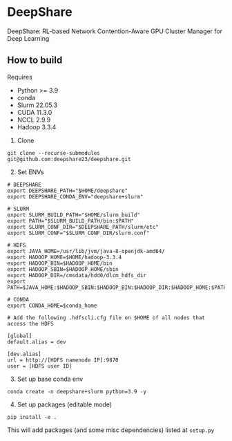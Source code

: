 # DeepShare

DeepShare: RL-based Network Contention-Aware GPU Cluster Manager for Deep Learning

## How to build

Requires
- Python >= 3.9
- conda
- Slurm 22.05.3
- CUDA 11.3.0
- NCCL 2.9.9
- Hadoop 3.3.4

1. Clone 
```
git clone --recurse-submodules git@github.com:deepshare23/deepshare.git
```

2. Set ENVs 
```
# DEEPSHARE
export DEEPSHARE_PATH="$HOME/deepshare"
export DEEPSHARE_CONDA_ENV="deepshare+slurm"

# SLURM
export SLURM_BUILD_PATH="$HOME/slurm_build"
export PATH="$SLURM_BUILD_PATH/bin:$PATH"
export SLURM_CONF_DIR="$DEEPSHARE_PATH/slurm/etc"
export SLURM_CONF="$SLURM_CONF_DIR/slurm.conf"

# HDFS
export JAVA_HOME=/usr/lib/jvm/java-8-openjdk-amd64/
export HADOOP_HOME=$HOME/hadoop-3.3.4
export HADOOP_BIN=$HADOOP_HOME/bin
export HADOOP_SBIN=$HADOOP_HOME/sbin
export HADOOP_DIR=/cmsdata/hdd0/dlcm_hdfs_dir
export PATH=$JAVA_HOME:$HADOOP_SBIN:$HADOOP_BIN:$HADOOP_DIR:$HADOOP_HOME:$PATH

# CONDA
export CONDA_HOME=$conda_home
```

```
# Add the following .hdfscli.cfg file on $HOME of all nodes that access the HDFS

[global]
default.alias = dev

[dev.alias]
url = http://[HDFS namenode IP]:9870
user = [HDFS user ID]
```

3. Set up base conda env
```
conda create -n deepshare+slurm python=3.9 -y
```

4. Set up packages (editable mode)
```
pip install -e .
```

This will add packages (and some misc dependencies) listed at `setup.py`

